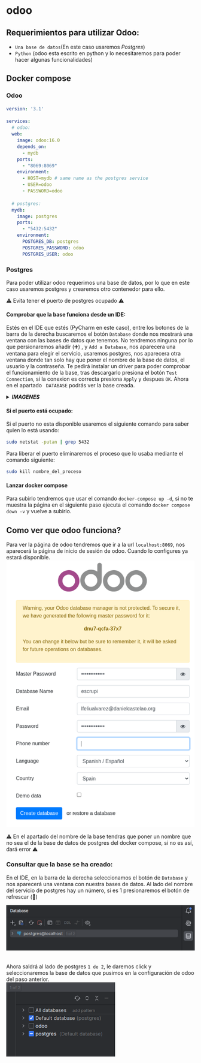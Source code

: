 # odoo

## Requerimientos para utilizar Odoo:
- `Una base de datos`(En este caso usaremos *Postgres*)
- `Python` (odoo esta escrito en python y lo necesitaremos para poder hacer algunas funcionalidades)

## Docker compose
### Odoo
```yml
version: '3.1'

services:
  # odoo:
  web:
    image: odoo:16.0
    depends_on:
      - mydb
    ports:
      - "8069:8069"
    environment:
      - HOST=mydb # same name as the postgres service
      - USER=odoo
      - PASSWORD=odoo

  # postgres:
  mydb:
    image: postgres
    ports:
      - "5432:5432"
    environment:
      POSTGRES_DB: postgres
      POSTGRES_PASSWORD: odoo
      POSTGRES_USER: odoo

```
### Postgres
Para poder utilizar odoo requerimos una base de datos, por lo que en este caso usaremos postgres y crearemos otro contenedor para ello.<br>

⚠️ Evita tener el puerto de postgres ocupado ⚠️

#### Comprobar que la base funciona desde un IDE:
Estés en el IDE que estés (PyCharm en este caso), entre los botones de la barra de la derecha buscaremos el botón `Database` donde nos mostrará una ventana con las bases de datos que tenemos.
No tendremos ninguna por lo que persionaremos añadir (➕) , y `Add a Database`, nos aparecera una ventana para elegir el servicio, usaremos postgres, nos aparecera otra ventana donde tan solo hay que poner el nombre de la base de datos, el usuario y la contraseña.
Te pedirá instalar un driver para poder comprobar el funcionamiento de la base, tras descargarlo presiona el botón `Test Connection`, si la conexion es correcta presiona `Apply` y despues `OK`. Ahora en el apartado ` DATABASE` podrás ver la base creada.
<details><summary><b><i>IMAGENES</i></b></summary>
<p>
<img src="capturas/cap1.png"/>
<img src="capturas/cap2.png"/>
<img src="capturas/cap3.png"/>
</p>
</details>

#### Si el puerto está ocupado:

Si el puerto no esta disponible usaremos el siguiente comando para saber quien lo está usando:

```bash
sudo netstat -putan | grep 5432
```
Para liberar el puerto eliminaremos el proceso que lo usaba mediante el comando siguiente:
```bash
sudo kill nombre_del_proceso
```

#### Lanzar docker compose
Para subirlo tendremos que usar el comando `docker-compose up -d`, si no te muestra la página en el siguiente paso ejecuta el comando `docker compose down -v` y vuelve a subirlo.

## Como ver que odoo funciona?
Para ver la página de odoo tendremos que ir a la url `localhost:8069`, nos aparecerá la página de inicio de sesión de odoo. Cuando lo configures ya estará disponible. 
<img src="capturas/capPag.png"/>

⚠️ En el apartado del nombre de la base tendras que poner un nombre que no sea el de la base de datos de postgres del docker compose, si no es así, dará error ⚠️


### Consultar que la base se ha creado:
En el IDE, en la barra de la derecha seleccionamos el botón de `Database` y nos aparecerá una ventana con nuestra bases de datos. Al lado del nombre del servicio de postgres hay un número, si es 1 presionaremos el botón de refrescar (🔄)<br>

<img src="capturas/cap5.png"/>

<br> Ahora saldrá al lado de postgres `1 de 2`, le daremos click y seleccionaremos la base de datos que pusimos en la configuración de odoo del paso anterior.
<br>
<img src="capturas/cap7.png"/>

